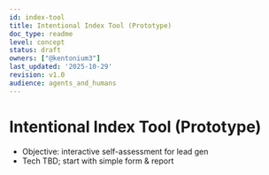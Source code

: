 ```yaml
---
id: index-tool
title: Intentional Index Tool (Prototype)
doc_type: readme
level: concept
status: draft
owners: ["@kentonium3"]
last_updated: '2025-10-29'
revision: v1.0
audience: agents_and_humans
---
```


# Intentional Index Tool (Prototype)
- Objective: interactive self-assessment for lead gen
- Tech TBD; start with simple form & report
